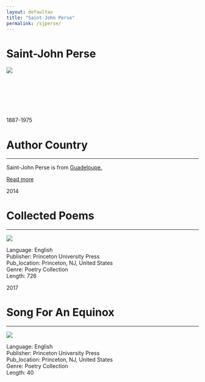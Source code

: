 ```yaml
---
layout: defaultau
title: "Saint-John Perse"
permalink: /sjperse/
---
```

<!-- partial:index.partial.html -->
<div class="content">
    <h1>Saint-John Perse</h1>
    <div class="quote">
        <div><img src="https://upload.wikimedia.org/wikipedia/commons/1/10/Saint-John_Perse_1960.jpg" class="logo"></div>
    </div>
    <div class="timeline">
        <div style="padding-bottom:100px;"></div>
        <div class="block">
            <div class="date right"><p class="right">1887-1975</p></div>
            <div class="dot"></div>
            <div class="left first">
            <div class="author_country">
                <h1>Author Country</h1><hr>
          <div class="aclocation">  <p>Saint-John Perse is from <a href="http://localhost:4000/29">Guadeloupe.</a></p></div>
              <div class="acreadmore">  <a href="https://en.wikipedia.org/wiki/Saint-John_Perse">Read more</a></div>
            </div>
            </div>
        </div>
        <div class="block">
            <div class="date left"><p class="left">2014</p></div>
            <div class="dot"></div>
            <div class="right">
                <h1>Collected Poems</h1><hr>
                <p><img src="https://m.media-amazon.com/images/I/21JS1lfwmyS._SY291_BO1,204,203,200_QL40_FMwebp_.jpg"></p>
                <p>
                Language: English<br/>
                Publisher: Princeton University Press<br/>
                Pub_location: Princeton, NJ, United States<br/>
                Genre: Poetry Collection<br/>
                Length: 726<br/>                   </p>
            </div>
        </div>
 	  <div class="block">
            <div class="date left"><p class="left">2017</p></div>
            <div class="dot"></div>
            <div class="right">
                <h1>Song For An Equinox</h1><hr>
                <p><img src="https://m.media-amazon.com/images/I/21Ck4YCIkpL._SX311_BO1,204,203,200_.jpg"></p>
                <p>
                Language: English<br/>
                Publisher: Princeton University Press<br/>
                Pub_location: Princeton, NJ, United States<br/>
                Genre: Poetry Collection<br/>
                Length: 40<br/>                   </p>
            </div>
        </div>
